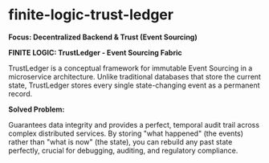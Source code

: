 # finite-logic-trust-ledger
<b>Focus: Decentralized Backend &amp; Trust (Event Sourcing)</b> 

<b>FINITE LOGIC: TrustLedger - Event Sourcing Fabric</b>

TrustLedger is a conceptual framework for immutable Event Sourcing in a microservice architecture. Unlike traditional databases that store the current state, TrustLedger stores every single state-changing event as a permanent record.

<b>Solved Problem: </b>

Guarantees data integrity and provides a perfect, temporal audit trail across complex distributed services. By storing "what happened" (the events) rather than "what is now" (the state), you can rebuild any past state perfectly, crucial for debugging, auditing, and regulatory compliance.
